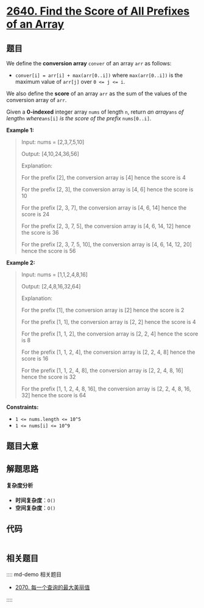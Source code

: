 # [2640. Find the Score of All Prefixes of an Array](https://leetcode.com/problems/find-the-score-of-all-prefixes-of-an-array/)

## 题目

We define the **conversion array** `conver` of an array `arr` as follows:

- `conver[i] = arr[i] + max(arr[0..i])` where `max(arr[0..i])` is the maximum value of `arr[j]` over `0 <= j <= i`.

We also define the **score** of an array `arr` as the sum of the values of the
conversion array of `arr`.

Given a **0-indexed** integer array `nums` of length `n`, return _an
array_`ans` _of length_`n` _where_`ans[i]` _is the score of the prefix_
`nums[0..i]`.

**Example 1:**

> Input: nums = [2,3,7,5,10]
>
> Output: [4,10,24,36,56]
>
> Explanation:
>
> For the prefix [2], the conversion array is [4] hence the score is 4
>
> For the prefix [2, 3], the conversion array is [4, 6] hence the score is 10
>
> For the prefix [2, 3, 7], the conversion array is [4, 6, 14] hence the score is 24
>
> For the prefix [2, 3, 7, 5], the conversion array is [4, 6, 14, 12] hence the score is 36
>
> For the prefix [2, 3, 7, 5, 10], the conversion array is [4, 6, 14, 12, 20] hence the score is 56

**Example 2:**

> Input: nums = [1,1,2,4,8,16]
>
> Output: [2,4,8,16,32,64]
>
> Explanation:
>
> For the prefix [1], the conversion array is [2] hence the score is 2
>
> For the prefix [1, 1], the conversion array is [2, 2] hence the score is 4
>
> For the prefix [1, 1, 2], the conversion array is [2, 2, 4] hence the score is 8
>
> For the prefix [1, 1, 2, 4], the conversion array is [2, 2, 4, 8] hence the score is 16
>
> For the prefix [1, 1, 2, 4, 8], the conversion array is [2, 2, 4, 8, 16] hence the score is 32
>
> For the prefix [1, 1, 2, 4, 8, 16], the conversion array is [2, 2, 4, 8, 16, 32] hence the score is 64

**Constraints:**

- `1 <= nums.length <= 10^5`
- `1 <= nums[i] <= 10^9`

## 题目大意

## 解题思路

#### 复杂度分析

- **时间复杂度**：`O()`
- **空间复杂度**：`O()`

## 代码

```javascript

```

## 相关题目

:::: md-demo 相关题目

- [2070. 每一个查询的最大美丽值](https://leetcode.com/problems/most-beautiful-item-for-each-query)

::::
